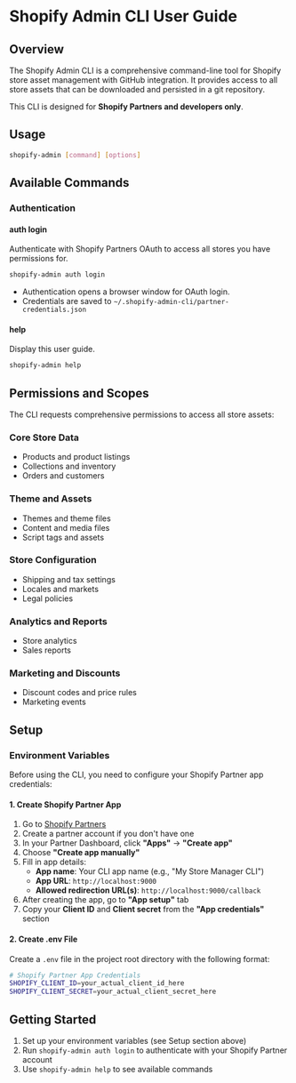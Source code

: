# Shopify Admin CLI User Guide

## Overview

The Shopify Admin CLI is a comprehensive command-line tool for Shopify store asset management with GitHub integration. It provides access to all store assets that can be downloaded and persisted in a git repository.

This CLI is designed for **Shopify Partners and developers only**.

## Usage

```bash
shopify-admin [command] [options]
```

## Available Commands

### Authentication

#### auth login
Authenticate with Shopify Partners OAuth to access all stores you have permissions for.

```bash
shopify-admin auth login
```
- Authentication opens a browser window for OAuth login.
- Credentials are saved to `~/.shopify-admin-cli/partner-credentials.json`

#### help
Display this user guide.

```bash
shopify-admin help
```

## Permissions and Scopes

The CLI requests comprehensive permissions to access all store assets:

### Core Store Data
- Products and product listings
- Collections and inventory
- Orders and customers

### Theme and Assets
- Themes and theme files
- Content and media files
- Script tags and assets

### Store Configuration
- Shipping and tax settings
- Locales and markets
- Legal policies

### Analytics and Reports
- Store analytics
- Sales reports

### Marketing and Discounts
- Discount codes and price rules
- Marketing events

## Setup

### Environment Variables

Before using the CLI, you need to configure your Shopify Partner app credentials:

#### 1. Create Shopify Partner App

1. Go to [Shopify Partners](https://partners.shopify.com/)
2. Create a partner account if you don't have one
3. In your Partner Dashboard, click **"Apps"** → **"Create app"**
4. Choose **"Create app manually"**
5. Fill in app details:
   - **App name**: Your CLI app name (e.g., "My Store Manager CLI")
   - **App URL**: `http://localhost:9000`
   - **Allowed redirection URL(s)**: `http://localhost:9000/callback`
6. After creating the app, go to **"App setup"** tab
7. Copy your **Client ID** and **Client secret** from the **"App credentials"** section

#### 2. Create .env File

Create a `.env` file in the project root directory with the following format:

```bash
# Shopify Partner App Credentials
SHOPIFY_CLIENT_ID=your_actual_client_id_here
SHOPIFY_CLIENT_SECRET=your_actual_client_secret_here
```

## Getting Started

1. Set up your environment variables (see Setup section above)
2. Run `shopify-admin auth login` to authenticate with your Shopify Partner account
3. Use `shopify-admin help` to see available commands
